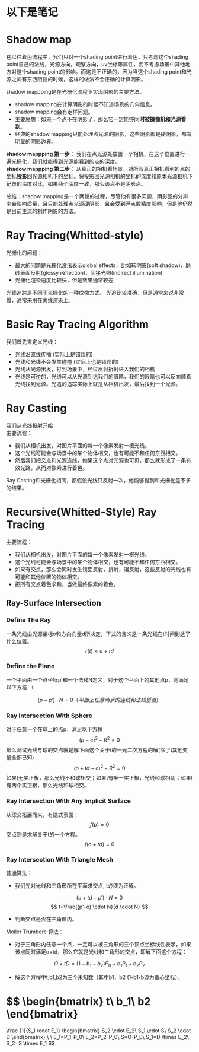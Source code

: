 # 以下是笔记

# Shadow map

在以往着色流程中，我们只对一个shading point进行着色，只考虑这个shading point自己的法线，光源方向，观察方向，uv坐标等属性，而不考虑场景中其他地方对这个shading point的影响。而这是不正确的，因为当这个shading point和光源之间有东西阻挡的时候，这样的做法不会正确的计算阴影。

shadow mappping是在光栅化流程下实现阴影的主要方法。  

* shadow mapping在计算阴影的时候不知道场景的几何信息。
* shadow mapping会有走样问题。
* 主要思想：如果一个点不在阴影了，那么它一定能够同**时被摄像机和光源看到**。
* 经典的shadow mapping只能处理点光源的阴影，这些阴影都是硬阴影，都有明显的阴影边界。

**shadow mappping 第一步**： 我们在点光源处放置一个相机，在这个位置进行一遍光栅化，我们就能得到光源能看到的点的深度。  
**shadow mappping 第二步**： 从真正的相机看场景，对所有真正相机看到的点的坐标**投影**回光源相机下的坐标。将投影回光源相机的坐标的深度和原本光源相机下记录的深度对比，如果两个深度一致，那么该点不是阴影点。  

总结：shadow mapping是一个两趟的过程，尽管他有很多问题，阴影图的分辨率会影响质量，且只能处理点光源硬阴影，且会受到浮点数精度影响，但是他仍然是目前主流的制作阴影的方法。

# Ray Tracing(Whitted-style)

光栅化的问题：

* 最大的问题是光栅化没法表示global effects，比如软阴影(soft shadow)，磨砂表面反射(glossy reflection)，间接光照(indirect illumination)
* 光栅化渲染速度比较快，但是效果通常较差

光线追踪是不同于光栅化的一种成像方式。
光追比较准确，但是通常来说非常慢，通常来用在离线渲染上。

# Basic Ray Tracing Algorithm

我们首先来定义光线：

* 光线沿直线传播 (实际上是错误的)
* 光线和光线不会发生碰撞 (实际上也是错误的)
* 光线从光源出发，打到场景中，经过反射折射进入我们的相机
* 光线是可逆的，光线可以从光源到达我们的眼睛，我们的眼睛也可以反向顺着光线找到光源。光追的追踪实际上就是从相机出发，最后找到一个光源。

# Ray Casting

我们从光线投射开始  
主要流程：

* 我们从相机出发，对图片平面的每一个像素发射一根光线。  
* 这个光线可能会与场景中的某个物体相交，也有可能不和任何东西相交。  
* 然后我们把交点和光源连线，如果这个点对光源也可见，那么就形成了一条有效光路，从而对像素进行着色。

Ray Casting和光栅化相同，都假设光线只反射一次，他能够得到和光栅化差不多的结果。

# Recursive(Whitted-Style) Ray Tracing

主要流程：

* 我们从相机出发，对图片平面的每一个像素发射一根光线。
* 这个光线可能会与场景中的某个物体相交，也有可能不和任何东西相交。
* 如果有交点，那么会同时发生镜面反射，折射，漫反射，这些反射的光线也有可能和其他位置的物体相交。
* 把所有交点着色求和，当做最终像素的着色。

## Ray-Surface Intersection

### Define The Ray

一条光线由光源坐标o和方向向量d所决定，下式的含义是一条光线在t时间到达了什么位置。
$$
r(t)=o+td
$$

### Define the Plane

一个平面由一个点坐标p’和一个法线N定义，对于这个平面上的其他点p，则满足以下方程 （

$$
(p-p')\cdot N =0（平面上任意两点的连线和法线垂直）
$$

### Ray Intersection With Sphere

对于任意一个在球上的点p，满足以下方程
$$
(p-c)^2-R^2=0
$$
那么测试光线与球的交点就是解下面这个关于t的一元二次方程的解(除了t其他变量全部已知)
$$
(o+td-c)^2-R^2=0
$$
如果t无实正根，那么光线不和球相交；如果t有唯一实正根，光线和球相切；如果t有两个实正根，那么光线和球相交。  

### Ray Intersection With Any Implicit Surface

从球交拓展而来，有隐式表面：
$$
f(p) = 0
$$
交点则是求解关于t的一个方程。
$$
f(o+td)=0
$$

### Ray Intersection With Triangle Mesh

普通算法：

* 我们先对光线和三角形所在平面求交点, t必须为正解。

$$
(o+td - p') \cdot N =0
$$
$$
t=\frac{(p'-o) \cdot N}{d \cdot N}
$$

* 判断交点是否在三角形内。

Moller Trumbore 算法：

* 对于三角形内任意一个点，一定可以被三角形的三个顶点坐标线性表示，如果该点同时满足o+td，那么它就是光线和三角形的交点，即解下面这个方程：

$$
O+tD = (1-b_1-b_2)P_0+b_1P_1+b_2P_2
$$

* 解这个方程中t,b1,b2为三个未知数（其中b1，b2 (1-b1-b2)为重心坐标）。

$$
\begin{bmatrix}
t\\
b_1\\
b2
\end{bmatrix}
=
\frac {1}{S_1 \cdot E_1}
\begin{bmatrix}
S_2 \cdot E_2\\
S_1 \cdot S\\
S_2 \cdot D
\end{bmatrix} \\
\\
E_1=P_1-P_0\\
E_2=P_2-P_0\\
S=O-P_0\\
S_1=D \times E_2\\
S_2=S \times E_1
$$
